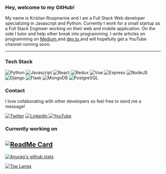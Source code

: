 ### Hey, welcome to my GitHub!
<p>
  My name is Kristian Roopnarine and I am a Full Stack Web developer specializing in Javascript and Python. Currently I work for a small startup as a Full Stack Engineer working on their web and mobile application. On the side I tutor and help other break into programming. I write articles on programming on <a href="https://kristian-roopnarine.medium.com/"> Medium </a> and <a href="https://dev.to/kristianroopnarine"> dev.to </a> and will hopefully get a YouTube channel running soon.
</p>

---


### Tech Stack

<p>
  <img alt="Python" src="https://img.shields.io/badge/Python-3776AB?logo=python&logoColor=white&style=for-the-badge" />
  <img alt="Javascript" src="https://img.shields.io/badge/JavaScript-F7DF1E?logo=JavaScript&logoColor=white&style=for-the-badge" />
  <img alt="React" src="https://img.shields.io/badge/React-61DAFB?logo=react&logoColor=white&style=for-the-badge" />
  <img alt="Redux" src="https://img.shields.io/badge/Redux-764ABC?logo=redux&logoColor=white&style=for-the-badge" />
  <img alt="Vue" src="https://img.shields.io/badge/Vue-4FC08D?logo=Vue.js&logoColor=white&style=for-the-badge" />
  <img alt="Express" src="https://img.shields.io/badge/Express-000000?logo=Node.js&logoColor=white&style=for-the-badge" />
  <img alt="NodeJS" src="https://img.shields.io/badge/NodeJS-339933?logo=Node.js&logoColor=white&style=for-the-badge" />
  <img alt="Django" src="https://img.shields.io/badge/Django-092E20?logo=django&logoColor=white&style=for-the-badge" />
  <img alt="Flask" src="https://img.shields.io/badge/Flask-FFFFFF?logo=flask&logoColor=black&style=for-the-badge" />
  <img alt="MongoDB" src="https://img.shields.io/badge/MongoDB-47A248?logo=mongodb&logoColor=white&style=for-the-badge" />
  <img alt="PostgreSQL" src="https://img.shields.io/badge/PostgreSQL-336791?logo=postgresql&logoColor=white&style=for-the-badge" />
</p>

### Contact

I love collaborating with other developers so feel free to send me a message! 

<p>
  <a href="https://twitter.com/kristianrxd"><img alt="Twitter" src="https://img.shields.io/badge/Twitter-1DA1F2?logo=twitter&logoColor=white&style=for-the-badge" /></a>
  <a href="https://www.linkedin.com/in/kristianroopnarine/">
    <img alt="LinkedIn" src="https://img.shields.io/badge/LinkedIn-0077B5?logo=LinkedIn&logoColor=white&style=for-the-badge" />
  </a>
  <a href="https://www.youtube.com/channel/UC6NksBtlMdZeksyq3dMK-Ow">
    <img alt="YouTube" src="https://img.shields.io/badge/YouTube-FF0000?logo=youtube&logoColor=white&style=for-the-badge" />
  </a>
</p>

### Currently working on

[![ReadMe Card](https://github-readme-stats.vercel.app/api/pin/?username=kristian-roopnarine&repo=BugTracker)](https://github.com/Kristian-Roopnarine/BugTracker)
---

  
  [![Anurag's github stats](https://github-readme-stats.vercel.app/api?username=kristian-roopnarine&count_private=true&show_icons=true&theme=vue-dark)](https://github.com/anuraghazra/github-readme-stats)

  [![Top Langs](https://github-readme-stats.vercel.app/api/top-langs/?username=anuraghazra&hide=html,glsl&layout=compact)](https://github.com/anuraghazra/github-readme-stats)
  

<!--
Here are some ideas to get you started:

- 🔭 I’m currently working on ...
- 🌱 I’m currently learning ...
- 👯 I’m looking to collaborate on ...
- 🤔 I’m looking for help with ...
- 💬 Ask me about ...
- 📫 How to reach me: ...
- 😄 Pronouns: ...
- ⚡ Fun fact: ...
-->

